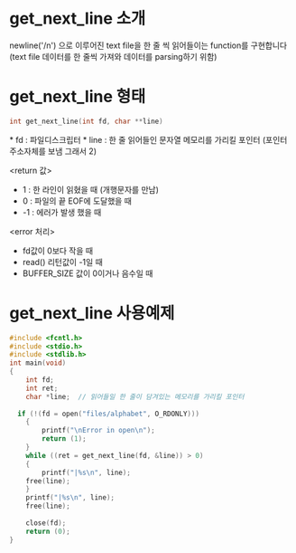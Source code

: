 # get_next_line 소개
newline('/n') 으로 이루어진 text file을 한 줄 씩 읽어들이는 function를 구현합니다  
(text file 데이터를 한 줄씩 가져와 데이터를 parsing하기 위함)

# get_next_line 형태

```c
int get_next_line(int fd, char **line)
```  

<parameter>
* fd : 파일디스크립터
* line : 한 줄 읽어들인 문자열 메모리를 가리킬 포인터 (포인터 주소자체를 보냄 그래서 2)

<return 값>
* 1  : 한 라인이 읽혔을 때 (개행문자를 만남)
* 0  : 파일의 끝 EOF에 도달했을 때
* -1 : 에러가 발생 했을 때

<error 처리>
* fd값이 0보다 작을 때
* read() 리턴값이 -1일 때
* BUFFER_SIZE 값이 0이거나 음수일 때

# get_next_line 사용예제
```c
#include <fcntl.h>
#include <stdio.h>
#include <stdlib.h>
int main(void)
{
	int fd;
	int ret;
	char *line;  // 읽어들일 한 줄이 담겨있는 메모리를 가리킬 포인터
  
  if (!(fd = open("files/alphabet", O_RDONLY)))
	{
		printf("\nError in open\n");
		return (1);
	}
	while ((ret = get_next_line(fd, &line)) > 0)
	{
		printf("|%s\n", line);
    free(line);
	}
	printf("|%s\n", line);
	free(line);
  
	close(fd);
	return (0);
}
```
